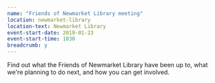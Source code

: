 ```yaml
---
name: "Friends of Newmarket Library meeting"
location: newmarket-library
location-text: Newmarket Library
event-start-date: 2019-01-23
event-start-time: 1030
breadcrumb: y
---
```


Find out what the Friends of Newmarket Library have been up to, what we're planning to do next, and how you can get involved.
